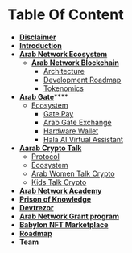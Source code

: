 # Table Of Content



* ****[**Disclaimer**](master/disclaimer.md)****
* ****[**Introduction**](master/introduction.md)****
* ****[**Arab Network Ecosystem**](master/arab-network-ecosystem/)****
  * ****[**Arab Network Blockchain**](master/arab-network-ecosystem/arab-network-blockchain/)****
    * [Architecture](master/arab-network-ecosystem/arab-network-blockchain/architecture.md)
    * [Development Roadmap](master/arab-network-ecosystem/arab-network-blockchain/development-roadmap.md)
    * [Tokenomics](master/arab-network-ecosystem/arab-network-blockchain/tokenomics.md)
* [**Arab Gate**](master/arab-network-ecosystem/arab-gate/)****
  * [Ecosystem](master/arab-network-ecosystem/arab-gate/ecosystem/)
    * [Gate Pay](master/arab-network-ecosystem/arab-gate/ecosystem/gate-pay.md)
    * [Arab Gate Exchange](master/arab-network-ecosystem/arab-gate/ecosystem/arab-gate-exchange.md)
    * [Hardware Wallet](master/arab-network-ecosystem/arab-gate/ecosystem/hardware-wallet.md)
    * [Hala AI Virtual Assistant](master/arab-network-ecosystem/arab-gate/ecosystem/hala-ai-virtual-assistant.md)
* ****[**Aarab Crypto Talk**](master/arab-network-ecosystem/arab-crypto-talk/)****
  * [Protocol](master/arab-network-ecosystem/arab-crypto-talk/protocol.md)
  * [Ecosystem](master/arab-network-ecosystem/arab-crypto-talk/ecosystem.md)
  * [Arab Women Talk Crypto](master/arab-network-ecosystem/arab-crypto-talk/arab-women-talk-crypto.md)
  * [Kids Talk Crypto](master/arab-network-ecosystem/arab-crypto-talk/kids-talk-crypto.md)
* ****[**Arab Network Academy**](master/arab-network-ecosystem/arab-network-academy.md)****
* ****[**Prison of Knowledge**](master/arab-network-ecosystem/prison-of-knowledge.md)****
* ****[**Devtrezor**](master/arab-network-ecosystem/devtrezor.md)****
* ****[**Arab Network Grant program**](master/arab-network-ecosystem/arab-network-grant-program.md)****
* ****[**Babylon NFT Marketplace**](master/arab-network-ecosystem/babylon-nft-marketplace.md)****
* ****[**Roadmap**](master/roadmap.md)****
* **Team**
